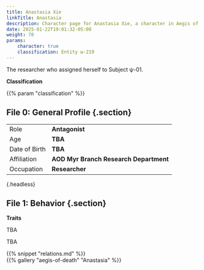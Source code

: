 ```yaml
---
title: Anastasia Xie
linkTitle: Anastasia
description: Character page for Anastasia Xie, a character in Aegis of Death.
date: 2025-01-22T19:01:32-05:00
weight: 70
params:
    character: true
    classification: Entity ω-219
---
```


The researcher who assigned herself to Subject ψ-01.

<!--more-->

<section class="info">

**Classification**

{{% param "classification" %}}

## File 0: General Profile {.section}

|               |                          |
| ------------- | ------------------------ |
| Role          | **Antagonist**       |
| Age           | **TBA**                   |
| Date of Birth | **TBA**        |
| Affiliation   | **AOD Myr Branch Research Department** |
| Occupation    | **Researcher**            |
{.headless}

</section>
<section class="personality">

## File 1: Behavior {.section}

**Traits**

TBA

</section>
<section class="history">

TBA

</section>
<section class="relations">
{{% snippet "relations.md" %}}
</section>
<section class="gallery">
{{% gallery "aegis-of-death" "Anastasia" %}}
</section>
<section class="extra">

</section>
